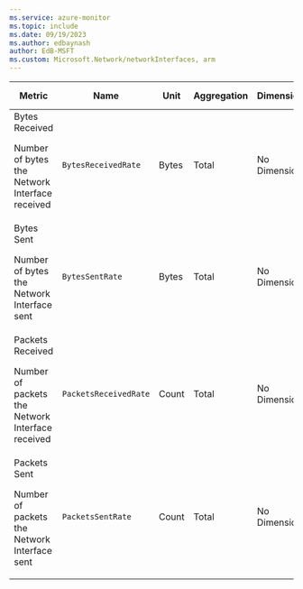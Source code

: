 ```yaml
---
ms.service: azure-monitor
ms.topic: include
ms.date: 09/19/2023
ms.author: edbaynash
author: EdB-MSFT
ms.custom: Microsoft.Network/networkInterfaces, arm
---
```

  
  
|Metric|Name|Unit|Aggregation|Dimensions|Time Grains|DS Export|
|---|---|---|---|---|---|---|
|Bytes Received<p><p>Number of bytes the Network Interface received |`BytesReceivedRate` |Bytes |Total |No Dimensions|PT1M, PT1H |Yes|
|Bytes Sent<p><p>Number of bytes the Network Interface sent |`BytesSentRate` |Bytes |Total |No Dimensions|PT1M, PT1H |Yes|
|Packets Received<p><p>Number of packets the Network Interface received |`PacketsReceivedRate` |Count |Total |No Dimensions|PT1M, PT1H |Yes|
|Packets Sent<p><p>Number of packets the Network Interface sent |`PacketsSentRate` |Count |Total |No Dimensions|PT1M, PT1H |Yes|